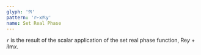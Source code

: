 ```yaml
---
glyph: 'ℜ'
pattern: 'r←xℜy'
name: Set Real Phase
---
```


`r` is the result of the scalar application of the set real phase function, $\mathop{\text{Re}} y + i\mathop{\text{Im}} x$.